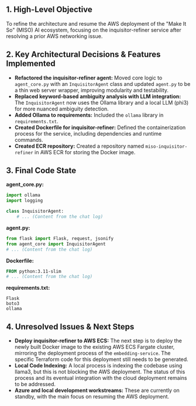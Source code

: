 ## 1. High-Level Objective ##

To refine the architecture and resume the AWS deployment of the "Make It So" (MISO) AI ecosystem, focusing on the inquisitor-refiner service after resolving a prior AWS networking issue.

## 2. Key Architectural Decisions & Features Implemented ##

* **Refactored the inquisitor-refiner agent:** Moved core logic to `agent_core.py` with an `InquisitorAgent` class and updated `agent.py` to be a thin web server wrapper, improving modularity and testability.
* **Replaced keyword-based ambiguity analysis with LLM integration:**  The `InquisitorAgent` now uses the Ollama library and a local LLM (phi3) for more nuanced ambiguity detection.
* **Added Ollama to requirements:** Included the `ollama` library in `requirements.txt`.
* **Created Dockerfile for inquisitor-refiner:** Defined the containerization process for the service, including dependencies and runtime commands.
* **Created ECR repository:** Created a repository named `miso-inquisitor-refiner` in AWS ECR for storing the Docker image.

## 3. Final Code State ##

**agent_core.py:**

```python
import ollama
import logging

class InquisitorAgent:
    # ... (Content from the chat log)
```

**agent.py:**

```python
from flask import Flask, request, jsonify
from agent_core import InquisitorAgent
# ... (Content from the chat log)
```

**Dockerfile:**

```dockerfile
FROM python:3.11-slim
# ... (Content from the chat log)
```

**requirements.txt:**

```
Flask
boto3
ollama
```

## 4. Unresolved Issues & Next Steps ##

* **Deploy inquisitor-refiner to AWS ECS:** The next step is to deploy the newly built Docker image to the existing AWS ECS Fargate cluster, mirroring the deployment process of the `embedding-service`.  The specific Terraform code for this deployment still needs to be generated.
* **Local Code Indexing:** A local process is indexing the codebase using llama3, but this is not blocking the AWS deployment.  The status of this process and its eventual integration with the cloud deployment remains to be addressed.
* **Azure and local development workstreams:** These are currently on standby, with the main focus on resuming the AWS deployment.

